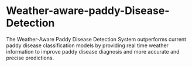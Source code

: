 # Weather-aware-paddy-Disease-Detection
The Weather-Aware Paddy Disease Detection System outperforms current paddy disease classification models by providing real time weather information to improve paddy disease diagnosis and more accurate and precise predictions.
